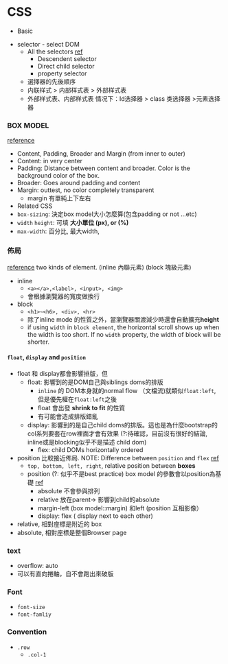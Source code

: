 # CSS

* Basic

- selector - select DOM
  - All the selectors [ref](http://www.cnblogs.com/polk6/p/3142142.html)
    - Descendent selector
    - Direct child selector
    - property selector
  - 選擇器的先後順序
   - 内联样式 > 内部样式表 > 外部样式表
   - 外部样式表、内部样式表 情况下：Id选择器 > class 类选择器 >元素选择器

### BOX MODEL
[reference](https://www.udacity.com/course/viewer#!/c-ud304/l-2617868617/e-2771378569/m-2792478544)
* Content, Padding,  Broader and Margin (from inner to outer)
 * Content: in very center
 * Padding: Distance between content and broader. Color is the background color of the box.
 * Broader: Goes around padding and content
 * Margin: outtest, no color completely transparent
   * margin 有單純上下左右
* Related CSS
 * `box-sizing`: 決定box model大小怎麼算(包含padding or not ...etc)
 * `width` `height`: 可填 **大小單位 (px), or (%)**
  * `max-width`: 百分比, 最大width,

### 佈局

[reference](http://www.cnblogs.com/polk6/p/3185692.html)
two kinds of element. (inline 內聯元素) (block 塊級元素)
* inline
  * `<a></a>,<label>, <input>, <img>`
  * 會根據瀏覽器的寬度做換行
* block
  * `<h1>~<h6>, <div>, <hr>`
  * 除了inline mode 的性質之外，當瀏覽器關渡減少時還會自動擴充**height**
  * if using `width` in `block element`, the horizontal scroll shows up when the width is too short. If no `width` property, the width of block will be shorter.

#### `float`, `display` and `position`
* float 和 display都會影響排版，但
  * float: 影響到的是DOM自己與siblings doms的排版
      * `inline` 的 DOM本身就的normal flow （文檔流)就類似`float:left`, 但是優先權在`float:left`之後
      * float 會出發 **shrink to fit** 的性質
      * 有可能會造成排版錯亂
  * display: 影響到的是自己child doms的排版。這也是為什麼bootstrap的col系列要套在row裡面才會有效果 (?:待確認，目前沒有很好的結論, inline或是blocking似乎不是描述 child dom)
    * flex: child DOMs horizontally ordered
* position 比較接近佈局. NOTE: Difference between `position` and `flex` [ref](https://www.zhihu.com/question/19588854)
  * `top, bottom, left, right`, relative position between **boxes**
  * position (?: 似乎不是best practice) box model 的參數會以position為基礎 [ref](http://www.see-design.com.tw/i/css_position.html)
    - absolute 不會參與排列
    - relative 放在parent-> 影響到child的absolute
    - margin-left (box model::margin) 和left (position 互相影像）
    - display: flex ( display next to each other)
 * relative, 相對座標是附近的 box
 * absolute, 相對座標是整個Browser page
### text
* overflow: auto
 * 可以有直向捲軸，自不會跑出來破版


### Font
* `font-size`
* `font-famliy`

### Convention
* `.row`
  * `.col-1`
